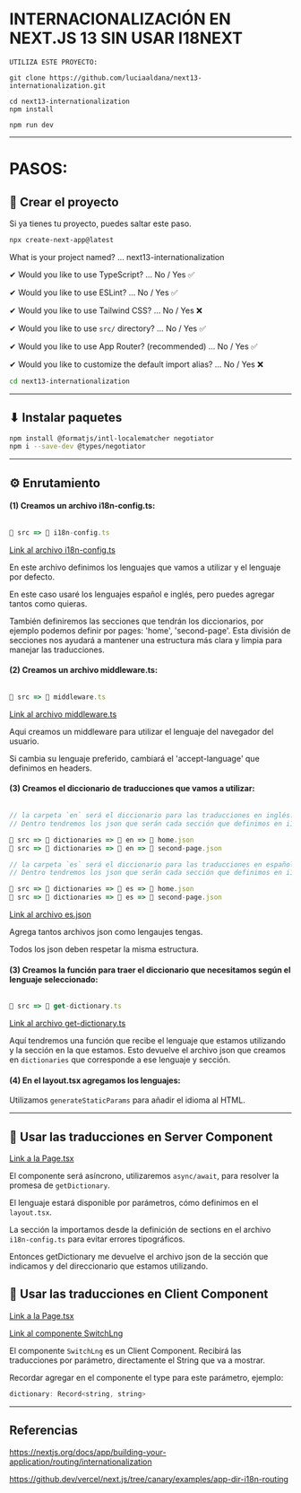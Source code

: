 # INTERNACIONALIZACIÓN EN NEXT.JS 13 SIN USAR I18NEXT

```
UTILIZA ESTE PROYECTO:

git clone https://github.com/luciaaldana/next13-internationalization.git

cd next13-internationalization
npm install

npm run dev
```

---

# PASOS:

## 🏁 Crear el proyecto

Si ya tienes tu proyecto, puedes saltar este paso.

```bash
npx create-next-app@latest
```

What is your project named? … next13-internationalization

✔ Would you like to use TypeScript? … No / Yes ✅

✔ Would you like to use ESLint? … No / Yes ✅

✔ Would you like to use Tailwind CSS? … No / Yes ❌

✔ Would you like to use `src/` directory? … No / Yes ✅

✔ Would you like to use App Router? (recommended) … No / Yes ✅

✔ Would you like to customize the default import alias? … No / Yes ❌

```bash
cd next13-internationalization
```

---

## ⬇ Instalar paquetes

```bash
npm install @formatjs/intl-localematcher negotiator
npm i --save-dev @types/negotiator
```

---

## ⚙️ Enrutamiento

#### (1) Creamos un archivo i18n-config.ts:

```javascript

📂 src => 📄 i18n-config.ts

```

[Link al archivo i18n-config.ts](src/i18n-config.ts)

En este archivo definimos los lenguajes que vamos a utilizar y el lenguaje por defecto.

En este caso usaré los lenguajes español e inglés, pero puedes agregar tantos como quieras.

También definiremos las secciones que tendrán los diccionarios, por ejemplo podemos definir por pages: 'home', 'second-page'.
Esta división de secciones nos ayudará a mantener una estructura más clara y limpia para manejar las traducciones.

#### (2) Creamos un archivo middleware.ts:

```javascript

📂 src => 📄 middleware.ts

```

[Link al archivo middleware.ts](src/middleware.ts)

Aqui creamos un middleware para utilizar el lenguaje del navegador del usuario.

Si cambia su lenguaje preferido, cambiará el 'accept-language' que definimos en headers.

#### (3) Creamos el diccionario de traducciones que vamos a utilizar:

```javascript

// la carpeta `en` será el diccionario para las traducciones en inglés.
// Dentro tendremos los json que serán cada sección que definimos en i18n-config.ts

📂 src => 📂 dictionaries => 📂 en => 📄 home.json
📂 src => 📂 dictionaries => 📂 en => 📄 second-page.json

// la carpeta `es` será el diccionario para las traducciones en español.
// Dentro tendremos los json que serán cada sección que definimos en i18n-config.ts

📂 src => 📂 dictionaries => 📂 es => 📄 home.json
📂 src => 📂 dictionaries => 📂 es => 📄 second-page.json
```

[Link al archivo es.json](src/dictionaries/es.json)

Agrega tantos archivos json como lengaujes tengas.

Todos los json deben respetar la misma estructura.

#### (3) Creamos la función para traer el diccionario que necesitamos según el lenguaje seleccionado:

```javascript

📂 src => 📄 get-dictionary.ts

```

[Link al archivo get-dictionary.ts](src/get-dictionary.ts)

Aquí tendremos una función que recibe el lenguaje que estamos utilizando y la sección en la que estamos. Esto devuelve el archivo json que creamos en `dictionaries` que corresponde a ese lenguaje y sección.

#### (4) En el layout.tsx agregamos los lenguajes:

Utilizamos `generateStaticParams` para añadir el idioma al HTML.

---

## 🌈 Usar las traducciones en Server Component

[Link a la Page.tsx](src/app/%5Blang%5D//page.tsx)

El componente será asíncrono, utilizaremos `async/await`, para resolver la promesa de `getDictionary`.

El lenguaje estará disponible por parámetros, cómo definimos en el `layout.tsx`.

La sección la importamos desde la definición de sections en el archivo `i18n-config.ts` para evitar errores tipográficos.

Entonces getDictionary me devuelve el archivo json de la sección que indicamos y del direccionario que estamos utilizando.

## 🌈 Usar las traducciones en Client Component

[Link a la Page.tsx](src/app/%5Blang%5D//page.tsx)

[Link al componente SwitchLng](src/components/SwitchLng/index.tsx)

El componente `SwitchLng` es un Client Component.
Recibirá las traducciones por parámetro, directamente el String que va a mostrar.

Recordar agregar en el componente el type para este parámetro, ejemplo:

```javascript
dictionary: Record<string, string>
```

---

## Referencias

https://nextjs.org/docs/app/building-your-application/routing/internationalization

https://github.dev/vercel/next.js/tree/canary/examples/app-dir-i18n-routing
